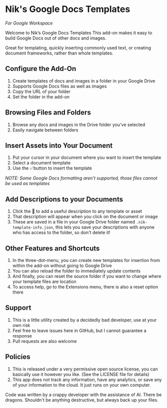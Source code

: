 # Nik's Google Docs Templates 
*For Google Workspace*

Welcome to Nik’s Google Docs Templates
This add-on makes it easy to build Google Docs out of other docs and images.

Great for templating, quickly inserting commonly used text, or creating document frameworks, rather than whole templates.

## Configure the Add-On
1. Create templates of docs and images in a folder in your Google Drive
1. Supports Google Docs files as well as images
1. Copy the URL of your folder
1. Set the folder in the add-on

## Browsing Files and Folders
1. Browse any docs and images in the Drive folder you’ve selected
1. Easily navigate between folders

## Insert Assets into Your Document
1. Put your cursor in your document where you want to insert the template
1. Select a document template
1. Use the ✅button to insert the template 

*NOTE: Some Google Docs formatting aren’t supported, those files cannot be used as templates*

## Add Descriptions to your Documents
1. Click the 💬 to add a useful description to any template or asset
1. That description will appear when you click on the document or image
1. These are saved in a file in your Google Drive folder named `.nik-template-info.json`, this lets you save your descriptions with anyone who has access to the folder, so don't delete it!

## Other Features and Shortcuts
1. In the three-dot-menu, you can create new templates for insertion from within the add-on without going to Google Drive
1. You can also reload the folder to immediately update contents
1. And finally, you can reset the source folder if you want to change where your template files are location
1. To access help, go to the Extensions menu, there is also a reset option there

## Support
1. This is a little utility created by a decidedly bad developer, use at your own risk
1. Feel free to leave issues here in GitHub, but I cannot guarantee a response
2. Pull requests are also welcome

## Policies
1. This is released under a very permissive open source license, you can basically use it however you like. (See the LICENSE file for details)
2. This app does not track any information, have any analytics, or save any of your information to the cloud. It just runs on your own computer.

Code was written by a crappy developer with the assistance of AI. There be dragons. Shouldn't be anything destructive, but always back up your files.
